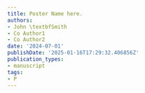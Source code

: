 ```yaml
---
title: Poster Name here.
authors:
- John \textbfSmith
- Co Author1
- Co Author2
date: '2024-07-01'
publishDate: '2025-01-16T17:29:32.406856Z'
publication_types:
- manuscript
tags:
- P
---
```

